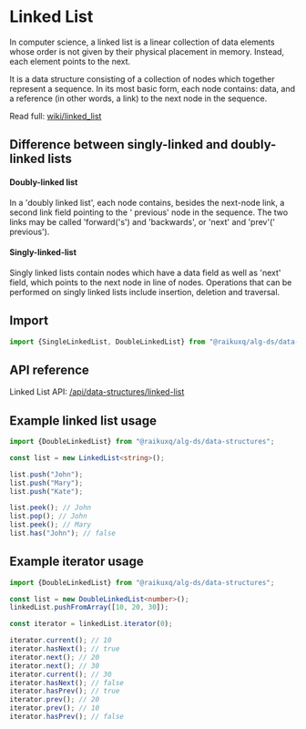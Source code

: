 # Linked List

In computer science, a linked list is a linear collection of data elements whose order is not given by their physical
placement in memory. Instead, each element points to the next.

It is a data structure consisting of a collection of nodes which together represent a sequence. In its most basic form,
each node contains: data, and a reference (in other words, a link) to the next node in the sequence.

Read full: [wiki/linked_list](https://en.wikipedia.org/wiki/Linked_list)

## Difference between singly-linked and doubly-linked lists

#### Doubly-linked list

In a 'doubly linked list', each node contains, besides the next-node link, a second link field pointing to the '
previous' node in the sequence. The two links may be called 'forward('s') and 'backwards', or 'next' and 'prev'('
previous').

#### Singly-linked-list

Singly linked lists contain nodes which have a data field as well as 'next' field, which points to the next node in line
of nodes. Operations that can be performed on singly linked lists include insertion, deletion and traversal.

## Import

```ts
import {SingleLinkedList, DoubleLinkedList} from "@raikuxq/alg-ds/data-structures";
```

## API reference

Linked List API: [/api/data-structures/linked-list](/api/data-structures/linked-list)

## Example linked list usage

```ts
import {DoubleLinkedList} from "@raikuxq/alg-ds/data-structures";

const list = new LinkedList<string>();

list.push("John");
list.push("Mary");
list.push("Kate");

list.peek(); // John
list.pop(); // John
list.peek(); // Mary
list.has("John"); // false
```

## Example iterator usage

```ts
import {DoubleLinkedList} from "@raikuxq/alg-ds/data-structures";

const list = new DoubleLinkedList<number>();
linkedList.pushFromArray([10, 20, 30]);

const iterator = linkedList.iterator(0);

iterator.current(); // 10
iterator.hasNext(); // true
iterator.next(); // 20
iterator.next(); // 30
iterator.current(); // 30
iterator.hasNext(); // false
iterator.hasPrev(); // true
iterator.prev(); // 20
iterator.prev(); // 10
iterator.hasPrev(); // false
```
